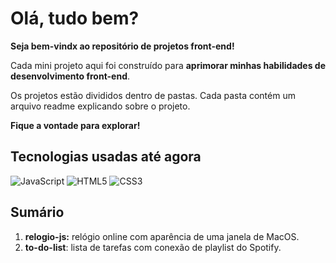 # Olá, tudo bem?

**Seja bem-vindx ao repositório de projetos front-end!**

Cada mini projeto aqui foi construído para **aprimorar minhas habilidades de desenvolvimento front-end**.

 Os projetos estão divididos dentro de pastas. Cada pasta contém um arquivo readme explicando sobre o projeto.
 
 **Fique a vontade para explorar!**



## Tecnologias usadas até agora
 ![JavaScript](https://img.shields.io/badge/javascript-%23323330.svg?style=for-the-badge&logo=javascript&logoColor=%23F7DF1E) ![HTML5](https://img.shields.io/badge/html5-%23E34F26.svg?style=for-the-badge&logo=html5&logoColor=white) ![CSS3](https://img.shields.io/badge/css3-%231572B6.svg?style=for-the-badge&logo=css3&logoColor=white)



## Sumário

1. **relogio-js:**  relógio online com aparência de uma janela de MacOS.
2. **to-do-list**: lista de tarefas com conexão de playlist do Spotify.

